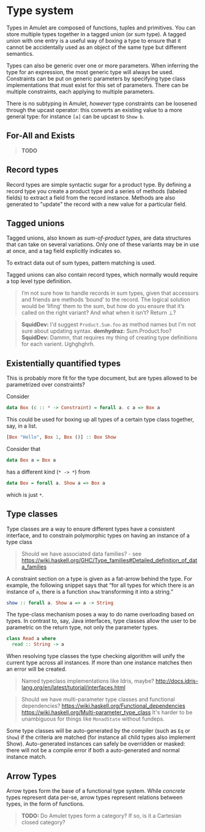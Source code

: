 ﻿# Type system
Types in Amulet are composed of functions, tuples and primitives. You can store multiple types together in a tagged union (or sum type). A tagged union with one entry is a useful way of boxing a type to ensure that it cannot be accidentally used as an object of the same type but different semantics.

Types can also be generic over one or more parameters. When inferring the type for an expression, the most generic type will always be used. Constraints can be put on generic parameters by specifying type class implementations that must exist for this set of parameters. There can be multiple constraints, each applying to multiple parameters.

There is no subtyping in Amulet, _however_ type constraints can be loosened through the upcast operator: this converts an existing value to a more general type: for instance `[a]` can be upcast to `Show b`.

## For-All and Exists
> **TODO**

## Record types
Record types are simple syntactic sugar for a product type. By defining a record type you create a product type and a series of methods (labeled fields) to extract a field from the record instance. Methods are also generated to "update" the record with a new value for a particular field.

## Tagged unions
Tagged unions, also known as _sum-of-product types_, are data structures that can take on several variations. Only one of these variants may be in use at once, and a tag field explicitly indicates so.

To extract data out of sum types, pattern matching is used.

Tagged unions can also contain record types, which normally would require a top level type definition.

>  I’m not sure how to handle records in sum types, given that accessors and friends are methods ‘bound’ to the record. The logical solution would be ‘lifing’ them to the sum, but how do you ensure that it’s called on the right variant? And what when it isn’t? Return ⊥?

> **SquidDev:** I'd suggest `Product.Sum.foo` as method names but I'm not sure about updating syntax.
> **demhydraz:** Sum.Product.foo?
> **SquidDev:** Dammn, that requires my thing of creating type definitions for each varient. Ughghghrh.


## Existentially quantified types
This is probably more fit for the type document, but are types allowed to be parametrized over constraints?

Consider
```haskell
data Box (c :: * -> Constraint) = forall a. c a => Box a
```

This could be used for boxing up all types of a certain type class together, say, in a list.
```haskell
[Box "Hello", Box 1, Box ()] :: Box Show
```

Consider that
```haskell
data Box a = Box a
```
has a different kind (`* -> *`) from
```haskell
data Box = forall a. Show a => Box a
```
which is just `*`.

## Type classes
Type classes are a way to ensure different types have a consistent interface, and to constrain polymorphic types on having an instance of a type class

> Should we have associated data families? - see https://wiki.haskell.org/GHC/Type_families#Detailed_definition_of_data_families

A constraint section on a type is given as a fat-arrow behind the type. For example, the following snippet says that “for all types for which there is an instance of `a`, there is a function `show` transforming it into a string.”

```haskell
show :: forall a. Show a => a -> String
```

The type-class mechanism poses a way to do name overloading based on types. In contrast to, say, Java interfaces, type classes allow the user to be parametric on the return type, not only the parameter types.

```haskell
class Read a where
  read :: String -> a
```

When resolving type classes the type checking algorithm will unify the current type across all instances. If more than one instance matches then an error will be created.

> Named typeclass implementations like Idris, maybe? http://docs.idris-lang.org/en/latest/tutorial/interfaces.html

> Should we have multi-parameter type classes and functional dependencies? https://wiki.haskell.org/Functional_dependencies
https://wiki.haskell.org/Multi-parameter_type_class It's harder to be unambiguous for things like `MonadState` without fundeps.

Some type classes will be auto-generated by the compiler (such as `Eq` or `Show`) if the criteria are matched (for instance all child types also implement Show). Auto-generated instances can safely be overridden or masked: there will not be a compile error if both a auto-generated and normal instance match.

## Arrow Types
Arrow types form the base of a functional type system. While _concrete_ types represent data per-se, arrow types represent relations between types, in the form of functions.

> **TODO:** Do Amulet types form a category? If so, is it a Cartesian closed category?